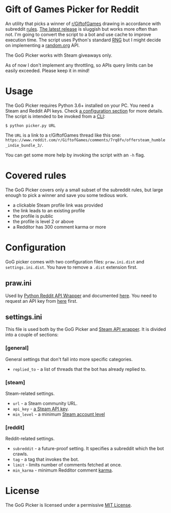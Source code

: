 # Gift of Games Picker for Reddit

An utility that picks a winner of [r/GiftofGames](https://www.reddit.com/r/GiftofGames) drawing in accordance with subreddit [rules](https://www.reddit.com/r/GiftofGames/wiki/rules). [The latest release](https://github.com/izdwuut/gog-picker/releases/tag/v0.1.0-beta) is sluggish but works more often than not. I'm going to convert the script to a bot and use cache to improve execution time. The script uses Python's standard [RNG](https://docs.python.org/3/library/random.html) but I might decide on implementing a [random.org](https://www.random.org/) API.

The GoG Picker works with Steam giveaways only.

As of now I don't implement any throttling, so APIs query limits can be easily exceeded. Please keep it in mind! 

# Usage

The GoG Picker requires Python 3.6+ installed on your PC. You need a Steam and Reddit API keys. Check [a configuration section](#configuration) for more details. The script is intended to be invoked from a [CLI](https://en.wikipedia.org/wiki/Command-line_interface):

```
$ python picker.py URL
```

The `URL` is a link to a r/GiftofGames thread like this one: `https://www.reddit.com/r/GiftofGames/comments/7rq8fv/offersteam_humble_indie_bundle_3/`.

You can get some more help by invoking the script with an `-h` flag.

# Covered rules

The GoG Picker covers only a small subset of the subreddit rules, but large enough to pick a winner and save you some tedious work.

* a clickable Steam profile link was provided
* the link leads to an existing profile
* the profile is public
* the profile is level 2 or above
* a Redditor has 300 comment karma or more

# Configuration

GoG picker comes with two configuration files: `praw.ini.dist` and `settings.ini.dist`. You have to remove a `.dist` extension first.

## praw.ini

Used by [Python Reddit API Wrapper](https://github.com/praw-dev/praw) and documented [here](http://praw.readthedocs.io/en/latest/getting_started/configuration/prawini.html). You need to request an API key from [here](https://www.reddit.com/prefs/apps/) first.

## settings.ini

This file is used both by the GoG Picker and [Steam API wrapper](https://pypi.python.org/pypi/steam). It is divided into a couple of sections:

### [general]

General settings that don't fall into more specific categories.

* `replied_to` - a list of threads that the bot has already replied to.


### [steam]

Steam-related settings.

* `url` - a Steam community URL.
* `api_key` - [a Steam API key](https://steamcommunity.com/dev/apikey).
* `min_level` - a minimum [Steam account level](https://support.steampowered.com/kb_article.php?ref=4395-TUZC-9912)


### [reddit]

Reddit-related settings.

* `subreddit` - a future-proof setting. It specifies a subreddit which the bot crawls.
* `tag` - a tag that invokes the bot.
* `limit` - limits number of comments fetched at once.
* `min_karma` - minimum Redditor comment [karma](https://www.reddit.com/wiki/faq#wiki_what_is_that_number_next_to_usernames.3F_and_what_is_karma.3F).


# License
The GoG Picker is licensed under a permissive [MIT License](LICENSE).
